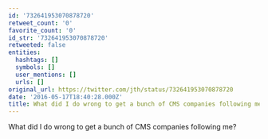 ```yaml
---
id: '732641953070878720'
retweet_count: '0'
favorite_count: '0'
id_str: '732641953070878720'
retweeted: false
entities:
  hashtags: []
  symbols: []
  user_mentions: []
  urls: []
original_url: https://twitter.com/jth/status/732641953070878720
date: '2016-05-17T18:40:28.000Z'
title: What did I do wrong to get a bunch of CMS companies following me?
---
```


What did I do wrong to get a bunch of CMS companies following me?